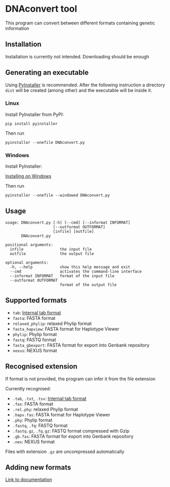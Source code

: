 # DNAconvert tool
This program can convert between different formats containing genetic information

## Installation
Installation is currently not intended. Downloading should be enough

## Generating an executable
Using [PyInstaller](http://www.pyinstaller.org) is recommended. After the following instruction a directory `dist` will be created (among other) and the executable will be inside it.

### Linux
Install PyInstaller from PyPI:

    pip install pyinstaller

Then run

    pyinstaller --onefile DNAconvert.py

### Windows
Install PyInstaller:

[Installing on Windows](https://pyinstaller.readthedocs.io/en/stable/installation.html#installing-in-windows)

Then run

    pyinstaller --onefile --windowed DNAconvert.py

## Usage
    usage: DNAconvert.py [-h] [--cmd] [--informat INFORMAT]
                         [--outformat OUTFORMAT]
                         [infile] [outfile]
           DNAconvert.py
    
    positional arguments:
      infile                the input file
      outfile               the output file
    
    optional arguments:
      -h, --help            show this help message and exit
      --cmd                 activates the command-line interface
      --informat INFORMAT   format of the input file
      --outformat OUTFORMAT
                            format of the output file

## Supported formats
* `tab`: [Internal tab format][1]
* `fasta`: FASTA format
* `relaxed_phylip`: relaxed Phylip format
* `fasta_hapview`: FASTA format for Haplotype Viewer
* `phylip`: Phylip format
* `fastq`: FASTQ format
* `fasta_gbexport`: FASTA format for export into Genbank repository
* `nexus`: NEXUS format

## Recognised extension
If format is not provided, the program can infer it from the file extension

Currently recognised:
* `.tab`, `.txt`, `.tsv`: [Internal tab format][1]
* `.fas`: FASTA format
* `.rel.phy`: relaxed Phylip format
* `.hapv.fas`: FASTA format for Haplotype Viewer
* `.phy`: Phylip format
* `.fastq`, `.fq`: FASTQ format
* `.fastq.gz`, `.fq.gz`: FASTQ format compressed with Gzip
* `.gb.fas`: FASTA format for export into Genbank repository
* `.nex`: NEXUS format

Files with extension `.gz` are uncompressed automatically

## Adding new formats
[Link to documentation](doc/ADDING_FORMATS.md)

[1]: doc/TAB_FORMAT.md
